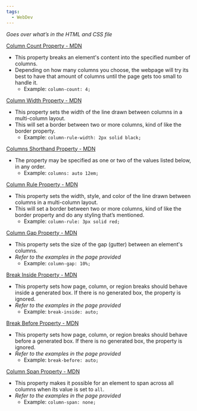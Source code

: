 ```yaml
---
tags:
  - WebDev
---
```

*Goes over what’s in the HTML and CSS file*

[Column Count Property - MDN](https://developer.mozilla.org/en-US/docs/Web/CSS/column-count)
* This property breaks an element's content into the specified number of columns.
* Depending on how many columns you choose, the webpage will try its best to have that amount of columns until the page gets too small to handle it.
	* Example: `column-count: 4;`

[Column Width Property - MDN](https://developer.mozilla.org/en-US/docs/Web/CSS/column-rule-width)
* This property sets the width of the line drawn between columns in a multi-column layout.
* This will set a border between two or more columns, kind of like the border property.
	* Example: `column-rule-width: 2px solid black;`

[Columns Shorthand Property - MDN](https://developer.mozilla.org/en-US/docs/Web/CSS/columns#syntax)
* The property may be specified as one or two of the values listed below, in any order.
	* Example: `columns: auto 12em;`

[Column Rule Property - MDN](https://developer.mozilla.org/en-US/docs/Web/CSS/column-rule)
* This property sets the width, style, and color of the line drawn between columns in a multi-column layout.
* This will set a border between two or more columns, kind of like the border property and do any styling that’s mentioned.
	* Example: `column-rule: 3px solid red;`

[Column Gap Property - MDN](https://developer.mozilla.org/en-US/docs/Web/CSS/column-gap)
* This property sets the size of the gap (gutter) between an element's columns.
* *Refer to the examples in the page provided*
	* Example: `column-gap: 10%;`

[Break Inside Property - MDN](https://developer.mozilla.org/en-US/docs/Web/CSS/break-inside)
* This property sets how page, column, or region breaks should behave inside a generated box. If there is no generated box, the property is ignored.
* *Refer to the examples in the page provided*
	* Example: `break-inside: auto;`

[Break Before Property - MDN](https://developer.mozilla.org/en-US/docs/Web/CSS/break-before)
* This property sets how page, column, or region breaks should behave before a generated box. If there is no generated box, the property is ignored.
* *Refer to the examples in the page provided*
	* Example: `break-before: auto;`

[Column Span Property - MDN](https://developer.mozilla.org/en-US/docs/Web/CSS/column-span)
* This property makes it possible for an element to span across all columns when its value is set to `all`.
* *Refer to the examples in the page provided*
	* Example: `column-span: none;`